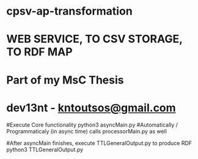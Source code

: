 # cpsv-ap-transformation
# WEB SERVICE, TO CSV STORAGE, TO RDF MAP
# Part of my MsC Thesis
# dev13nt - kntoutsos@gmail.com


#Execute Core functionality
python3 asyncMain.py
#Automatically / Programmaticaly (in async time) calls processorMain.py as well

#After asyncMain finishes, execute TTLGeneralOutput.py to produce RDF
python3 TTLGeneralOutput.py
